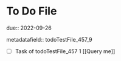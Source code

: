 # To Do File

due:: 2022-09-26

metadatafield:: todoTestFile_457_9

- [ ] Task of todoTestFile_457 1 [[Query me]]
